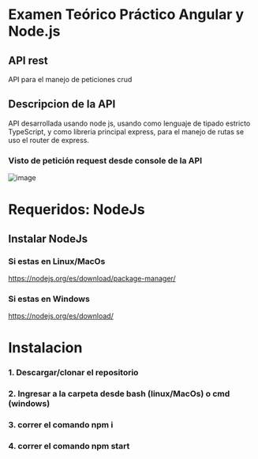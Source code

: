 # Examen Teórico Práctico Angular y Node.js

## API rest
API para el manejo de peticiones crud

## Descripcion de la API
API desarrollada usando node js, usando como lenguaje de tipado estricto TypeScript, y como libreria principal express, para el manejo de rutas se uso el router de express.

### Visto de petición request desde console de la API
![image](https://user-images.githubusercontent.com/45348200/102945493-d8994b80-448b-11eb-99f2-5ac8ea0fe228.png)

# Requeridos: NodeJs
## Instalar NodeJs
### Si estas en Linux/MacOs
https://nodejs.org/es/download/package-manager/
### Si estas en Windows 
https://nodejs.org/es/download/

# Instalacion
### 1. Descargar/clonar el repositorio
### 2. Ingresar a la carpeta desde bash (linux/MacOs) o cmd (windows)
### 3. correr el comando npm i
### 4. correr el comando npm start
